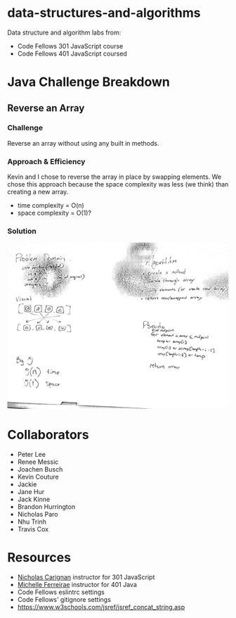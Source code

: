 # data-structures-and-algorithms

Data structure and algorithm labs from: 

* Code Fellows 301 JavaScript course
* Code Fellows 401 JavaScript coursed

# Java Challenge Breakdown
## Reverse an Array

### Challenge
Reverse an array without using any built in methods.

### Approach & Efficiency
Kevin and I chose to reverse the array in place by swapping elements. We chose this approach because the space complexity was less (we think) than creating a new array.
* time complexity = O(n)
* space complexity = O(1)?

### Solution
<!-- Embedded whiteboard image -->
![whiteboard image](/assets/ArrayReverse.png)




# Collaborators
<!-- list everyone I pair program with and ask questions of -->
* Peter Lee
* Renee Messic
* Joachen Busch
* Kevin Couture
* Jackie 
* Jane Hur
* Jack Kinne
* Brandon Hurrington
* Nicholas Paro
* Nhu Trinh
* Travis Cox

# Resources
<!-- list websites referenced, tutorials, etc -->
* [Nicholas Carignan]() instructor for 301 JavaScript
* [Michelle Ferreirae]() instructor for 401 Java
* Code Fellows eslintrc settings
* Code Fellows' gitignore settings
* https://www.w3schools.com/jsref/jsref_concat_string.asp
